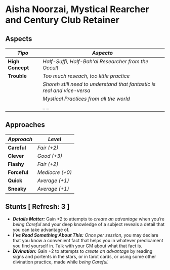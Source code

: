 # Aisha Noorzai, Mystical Rearcher and Century Club Retainer 

## Aspects

| ***Tipo***       | ***Aspecto***                                                                              |
|------------------|--------------------------------------------------------------------------------------------|
| __High Concept__ | _Half-Suffi, Half-Bah'ai Researcher from the Occult_ |
| __Trouble__      | _Too much reseach, too little practice_ |
|                  | _Shoreh still need to understand that fantastic is real and vice-versa_ |
|                  | _Mystical Practices from all the world_ |
|                  | _ _                         |

## Approaches

| ***Approach*** | ***Level***     |
|----------------|-----------------|
| __Careful__    | _Fair (+2)_ |
| __Clever__     | _Good (+3)_ |
| __Flashy__     | _Fair (+2)_      |
| __Forceful__   | _Mediocre (+0)_  |
| __Quick__      | _Average (+1)_  |
| __Sneaky__     | _Average (+1)_      |

## Stunts [ Refresh: 3 ]

+ ___Details Matter:___ Gain +2 to attempts to _create an advantage_ when you’re _being Careful_ and your deep knowledge of a subject reveals a detail that you can take advantage of.
+ ___I’ve Read Something About This:___ _Once per session_, you may declare that you know a convenient fact that helps you in whatever predicament you find yourself in. Talk with your GM about what that fact is.
+ ___Divination:___ Gain +2 to attempts to _create an advantage_ by reading signs and portents in the stars, or in tarot cards, or using some other divination practice, made while _being Careful._

